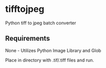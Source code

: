 # tifftojpeg
Python tiff to jpeg batch converter

## Requirements

None - Utilizes Python Image Library and Glob


Place in directory with .tif/.tiff files and run.

